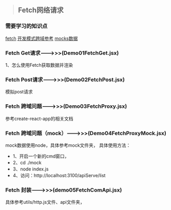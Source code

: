 > ## Fetch网络请求

### 需要学习的知识点
[fetch](https://developer.mozilla.org/zh-CN/docs/Web/API/Fetch_API/Using_Fetch)
[开发模式跨域参考](https://github.com/facebook/create-react-app/blob/master/docusaurus/docs/proxying-api-requests-in-development.md)
[mocks数据](https://developer.mozilla.org/zh-CN/docs/Web/API/Fetch_API/Using_Fetch)


### Fetch Get请求--->>>(Demo01FetchGet.jsx)
1、怎么使用Fetch获取数据并渲染

### Fetch Post请求--->>>(Demo02FetchPost.jsx)
模拟post请求

### Fetch 跨域问题--->>>(Demo03FetchProxy.jsx)
参考create-react-app的相关文档

### Fetch 跨域问题（mock）--->>>(Demo04FetchProxyMock.jsx)
mock数据使用node，具体参考mock文件夹，
具体使用方法：
* 1、开启一个新的cmd窗口，
* 2、cd ./mock
* 3、node index.js
* 4、访问：http://localhost:3100/apiServe/list

### Fetch 封装--->>>(demo05FetchComApi.jsx)
具体参考utils/http.js文件、api文件夹，
